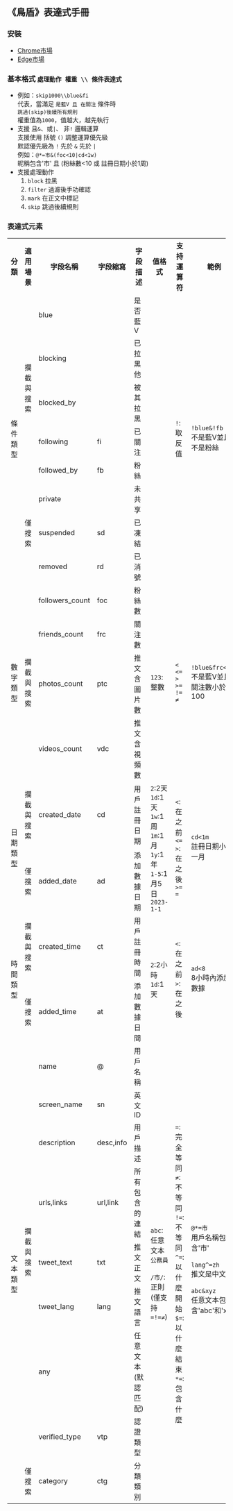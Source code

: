 ## 《鳥盾》表達式手冊
### 安裝
- [Chrome市場](https://chromewebstore.google.com/detail/%E6%8E%A8%E7%89%B9%E9%B8%9F%E7%9B%BE/igapbfjkbkmjcmgjmgfcegamhkfppdmg?hl=zh-TW)
- [Edge市場](https://microsoftedge.microsoft.com/addons/detail/%E6%8E%A8%E7%89%B9%E9%B8%9F%E7%9B%BE/copkjadjjcbkgclndhlhdbmhdabhfmed)
### 基本格式 `處理動作 權重 \\ 條件表達式`
- 例如：`skip1000\\blue&fi`  
  代表，當滿足 `是藍V 且 在關注` 條件時  
  `跳過(skip)後續所有規則`  
  權重值為`1000`，值越大，越先執行
- 支援 且`&`、或`|`、 非`!` 邏輯運算  
  支援使用 括號 `()` 調整運算優先級  
  默認優先級為 `!` 先於 `&` 先於 `|`  
  例如：`@*=市&(foc<10|cd<1w)`  
  昵稱包含'市' 且 (粉絲數<10 或 註冊日期小於1周)
- 支援處理動作
  1. `block` 拉黑
  2. `filter` 過濾後手功確認
  3. `mark` 在正文中標記
  4. `skip` 跳過後續規則

### 表達式元素
<table>
    <tr>
        <th>分類</th>
        <th>適用場景</th>
        <th>字段名稱</th>
        <th>字段縮寫</th>
        <th>字段描述</th>
        <th>值格式</th>
        <th>支持運算符</th>
        <th>範例</th>
    </tr>
    <tr>
        <td rowspan="8">條件類型</td>
        <td rowspan="5">攔截<br/>與<br/>搜索</td>
        <td>blue</td>
        <td></td>
        <td>是否藍V</td>
        <td rowspan="8"></td>
        <td rowspan="8"><code>!</code>:取反值</td>
        <td rowspan="8"><code>!blue&!fb</code><br/>不是藍V並且不是粉絲</td>
    </tr>
    <tr>
        <td>blocking</td>
        <td></td>
        <td>已拉黑他</td>
    </tr>
    <tr>
        <td>blocked_by</td>
        <td></td>
        <td>被其拉黑</td>
    </tr>
    <tr>
        <td>following</td>
        <td>fi</td>
        <td>已關注</td>
    </tr>
    <tr>
        <td>followed_by</td>
        <td>fb</td>
        <td>粉絲</td>
    </tr>
    <tr>
        <td rowspan="3">僅搜索</td>
        <td>private</td>
        <td></td>
        <td>未共享</td>
    </tr>
    <tr>
        <td>suspended</td>
        <td>sd</td>
        <td>已凍結</td>
    </tr>
    <tr>
        <td>removed</td>
        <td>rd</td>
        <td>已消號</td>
    </tr>
    <tr>
        <td rowspan="4">數字類型</td>
        <td rowspan="4">攔截<br/>與<br/>搜索</td>
        <td>followers_count</td>
        <td>foc</td>
        <td>粉絲數</td>
        <td rowspan="4"><code>123</code>:整數</td>
        <td rowspan="4">
<code>&lt;</code><br/>
<code>&lt;=</code><br/>
<code>&gt;</code><br/>
<code>&gt;=</code><br/>
<code>!=</code><br/>
<code>≠</code><br/>
</td>
        <td rowspan="4"><code>!blue&frc<100</code><br/>不是藍V並且關注數小於100</td>
    </tr>
    <tr>
        <td>friends_count</td>
        <td>frc</td>
        <td>關注數</td>
    </tr>
    <tr>
        <td>photos_count</td>
        <td>ptc</td>
        <td>推文含圖片數</td>
    </tr>
    <tr>
        <td>videos_count</td>
        <td>vdc</td>
        <td>推文含視頻數</td>
    </tr>
    <tr>
        <td rowspan="2">日期類型</td>
        <td>攔截<br/>與<br/>搜索</td>
        <td>created_date</td>
        <td>cd</td>
        <td>用戶註冊日期</td>
        <td rowspan="2">
<code>2</code>:2天<br/>
<code>1d</code>:1天<br/>
<code>1w</code>:1周<br/>
<code>1m</code>:1月<br/>
<code>1y</code>:1年<br/>
<code>1-5</code>:1月5日<br/>
<code>2023-1-1</code><br/>
</td>
        <td rowspan="2">
<code>&lt;</code>:在之前<br/>
<code>&lt;=</code><br/>
<code>&gt;</code>:在之後<br/>
<code>&gt;=</code><br/>
<code>=</code><br/>
</td>
        <td rowspan="2"><code>cd<1m</code><br/>註冊日期小於一月</td>
    </tr>
    <tr>
        <td>僅搜索</td>
        <td>added_date</td>
        <td>ad</td>
        <td>添加數據日期</td>
    </tr>
    <tr>
        <td rowspan="2">時間類型</td>
        <td>攔截<br/>與<br/>搜索</td>
        <td>created_time</td>
        <td>ct</td>
        <td>用戶註冊時間</td>
        <td rowspan="2">
<code>2</code>:2小時<br/>
<code>1d</code>:1天<br/>
</td>
        <td rowspan="2">
<code>&lt;</code>:在之前<br/>
<code>&gt;</code>:在之後<br/>
</td>
        <td rowspan="2"><code>ad<8</code><br/>8小時內添加的數據</td>
    </tr>
    <tr>
        <td>僅搜索</td>
        <td>added_time</td>
        <td>at</td>
        <td>添加數據日間</td>
    </tr>
    <tr>
        <td rowspan="9">文本類型</td>
        <td rowspan="8">攔截<br/>與<br/>搜索</td>
<td>name</td>
<td>@</td>
<td>用戶名稱</td>
<td rowspan="10">
<code>abc</code>:任意文本<br/>
<code>公務員</code><br/><br/>
<code>/市/</code>:正則<br/>(僅支持<code>=</code><code>!=</code><code>≠</code>)<br/>
</td>
        <td rowspan="10">
<code>=</code>:完全等同<br/>
<code>≠</code>:不等同<br/>
<code>!=</code>:不等同<br/>
<code>^=</code>:以什麼開始<br/>
<code>$=</code>:以什麼結束<br/>
<code>*=</code>:包含什麼<br/>
</td>
        <td rowspan="10">
<code>@*=市</code><br/>用戶名稱包含'市'<br/><br/>
<code>lang^=zh</code><br/>推文是中文<br/><br/>
<code>abc&xyz</code><br/>任意文本包含'abc'和'xyz'<br/><br/>
</td>
    </tr>
    <tr>
        <td>screen_name</td>
        <td>sn</td>
        <td>英文ID</td>
    </tr>
    <tr>
        <td>description</td>
        <td>desc,info</td>
        <td>用戶描述</td>
    </tr>
    <tr>
        <td>urls,links</td>
        <td>url,link</td>
        <td>所有包含的連結</td>
    </tr>
    <tr>
        <td>tweet_text</td>
        <td>txt</td>
        <td>推文正文</td>
    </tr>
    <tr>
        <td>tweet_lang</td>
        <td>lang</td>
        <td>推文語言</td>
    </tr>
    <tr>
        <td>any</td>
        <td></td>
        <td>任意文本(默認匹配)</td>
    </tr>
    <tr>
        <td>verified_type</td>
        <td>vtp</td>
        <td>認證類型</td>
    </tr>
    <tr>
        <td>僅搜索</td>
        <td>category</td>
        <td>ctg</td>
        <td>分類類別</td>
    </tr>
</table>
